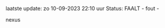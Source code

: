 laatste update: 
zo 10-09-2023 22:10   uur 
Status: FAALT - fout - 
<div class="service R">nexus</div>